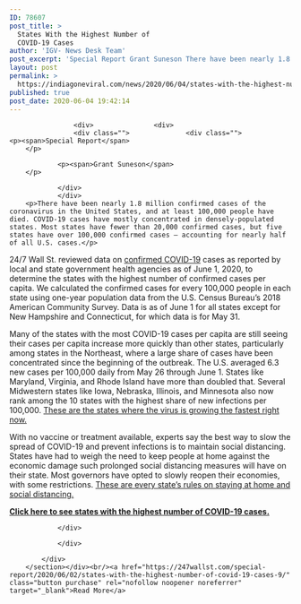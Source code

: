 ```yaml
---
ID: 78607
post_title: >
  States With the Highest Number of
  COVID-19 Cases
author: 'IGV- News Desk Team'
post_excerpt: 'Special Report Grant Suneson There have been nearly 1.8 million confirmed cases of the coronavirus in the United States, and at least 100,000 people have died. COVID-19 cases have mostly concentrated in densely-populated states. Most states have fewer than 20,000 confirmed cases, but five states have over 100,000 confirmed cases — accounting for nearly half&hellip;'
layout: post
permalink: >
  https://indiagoneviral.com/news/2020/06/04/states-with-the-highest-number-of-covid-19-cases/78607/india-gone-viral/
published: true
post_date: 2020-06-04 19:42:14
---
```

<div id="content">
				<section id="single_content"><div>

					
					<div>				<div>
					<div class="">				<div class="">				<p><span>Special Report</span>
		</p>
				
				<p><span>Grant Suneson</span>
		</p>
				
				</div>
				</div>
		<p>There have been nearly 1.8 million confirmed cases of the coronavirus in the United States, and at least 100,000 people have died. COVID-19 cases have mostly concentrated in densely-populated states. Most states have fewer than 20,000 confirmed cases, but five states have over 100,000 confirmed cases — accounting for nearly half of all U.S. cases.</p>
<p>24/7 Wall St. reviewed data on <a href="https://www.bing.com/covid/local/unitedstates" target="_blank" rel="noopener noreferrer">confirmed COVID-19</a> cases as reported by local and state government health agencies as of June 1, 2020, to determine the states with the highest number of confirmed cases per capita. We calculated the confirmed cases for every 100,000 people in each state using one-year population data from the U.S. Census Bureau’s 2018 American Community Survey. Data is as of June 1 for all states except for New Hampshire and Connecticut, for which data is for May 31.</p>
<p>Many of the states with the most COVID-19 cases per capita are still seeing their cases per capita increase more quickly than other states, particularly among states in the Northeast, where a large share of cases have been concentrated since the beginning of the outbreak. The U.S. averaged 6.3 new cases per 100,000 daily from May 26 through June 1. States like Maryland, Virginia, and Rhode Island have more than doubled that. Several Midwestern states like Iowa, Nebraska, Illinois, and Minnesota also now rank among the 10 states with the highest share of new infections per 100,000. <a href="https://247wallst.com/special-report/2020/06/02/states-where-the-virus-is-growing-the-fastest-right-now-6/">These are the states where the virus is growing the fastest right now.</a></p>
<p>With no vaccine or treatment available, experts say the best way to slow the spread of COVID-19 and prevent infections is to maintain social distancing. States have had to weigh the need to keep people at home against the economic damage such prolonged social distancing measures will have on their state. Most governors have opted to slowly reopen their economies, with some restrictions. <a href="https://247wallst.com/special-report/2020/05/29/every-states-rules-for-staying-at-home-and-social-distancing-7/">These are every state’s rules on staying at home and social distancing.</a></p>
<p><a href="https://247wallst.com/special-report/2020/06/02/states-with-the-highest-number-of-covid-19-cases-9/2/"><span><strong>Click here to see states with the highest number of COVID-19 cases.</strong></span></a></p>
		
				
					
			
					
				</div>
				
				</div>
		
			</div>
		</section></div><br/><a href="https://247wallst.com/special-report/2020/06/02/states-with-the-highest-number-of-covid-19-cases-9/" class="button purchase" rel="nofollow noopener noreferrer" target="_blank">Read More</a>